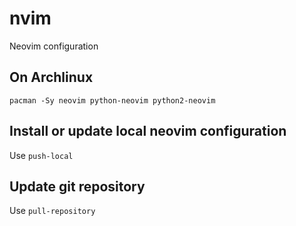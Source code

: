 # nvim

Neovim configuration

## On Archlinux

`pacman -Sy neovim python-neovim python2-neovim`

## Install or update local neovim configuration

Use `push-local`

## Update git repository

Use `pull-repository`
